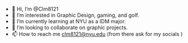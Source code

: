 - 👋 Hi, I’m @Clm8121
- 👀 I’m interested in Graphic Design, gaming, and golf.
- 🌱 I’m currently learning at NYU as a IDM major.
- 💞️ I’m looking to collaborate on graphic projects.
- 📫 How to reach me clm8121@nyu.edu (from there ask for my socials )

<!---
Clm8121/Clm8121 is a ✨ special ✨ repository because its `README.md` (this file) appears on your GitHub profile.
You can click the Preview link to take a look at your changes.
--->
